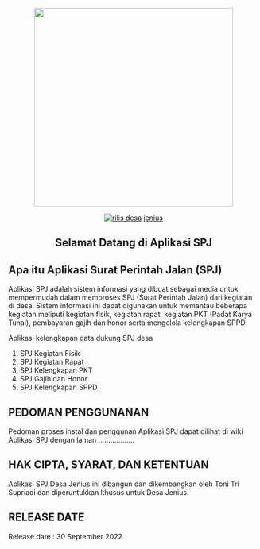 
<p align="center"><a href="#" target="_blank"><img src="[https://user-images.githubusercontent.com/beranda.png](https://github.com/rohmanudin05/simpel-spj/blob/main/beranda.png?raw=true)" width="400"></a></p>

<p align="center">
<a href="https://github.com/bimpt/desa-jenius/releases"><img src="https://user-images.githubusercontent.com/111138518/187036852-cf994a65-8950-4d23-a7d8-4991c3847f96.png" alt="rilis desa jenius"></a><br/>
</p>

## <p align="center">Selamat Datang di Aplikasi SPJ</p>

## Apa itu Aplikasi Surat Perintah Jalan (SPJ)
Aplikasi SPJ adalah sistem informasi yang dibuat sebagai media untuk mempermudah dalam memproses SPJ (Surat Perintah Jalan) dari kegiatan di desa. Sistem informasi ini dapat digunakan untuk memantau beberapa kegiatan meliputi kegiatan fisik, kegiatan rapat, kegiatan PKT (Padat Karya Tunai), pembayaran gajih dan honor serta mengelola kelengkapan SPPD.

Aplikasi kelengkapan data dukung SPJ desa

1. SPJ Kegiatan Fisik
2. SPJ Kegiatan Rapat
3. SPJ Kelengkapan PKT
4. SPJ Gajih dan Honor
5. SPJ Kelengkapan SPPD

## PEDOMAN PENGGUNANAN
Pedoman proses instal dan penggunan Aplikasi SPJ dapat dilihat di wiki Aplikasi SPJ dengan laman
..................


## HAK CIPTA, SYARAT, DAN KETENTUAN
Aplikasi SPJ Desa Jenius ini dibangun dan dikembangkan oleh Toni Tri Supriadi dan diperuntukkan khusus untuk Desa Jenius.

## RELEASE DATE
Release date : 30 September 2022
